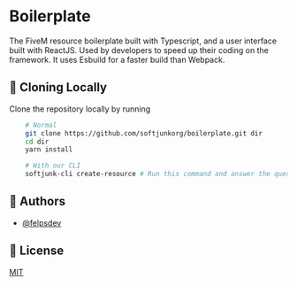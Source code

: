# Boilerplate

The FiveM resource boilerplate built with Typescript, and a user interface built with ReactJS. Used by developers to speed up their coding on the framework. It uses Esbuild for a faster build than Webpack.

## 🚀 Cloning Locally

Clone the repository locally by running

```bash
    # Normal
    git clone https://github.com/softjunkorg/boilerplate.git dir
    cd dir
    yarn install

    # With our CLI
    softjunk-cli create-resource # Run this command and answer the questions.
```

## 🔨 Authors

-   [@felpsdev](https://www.github.com/felpsdev)

## 📃 License

[MIT](https://choosealicense.com/licenses/mit/)
